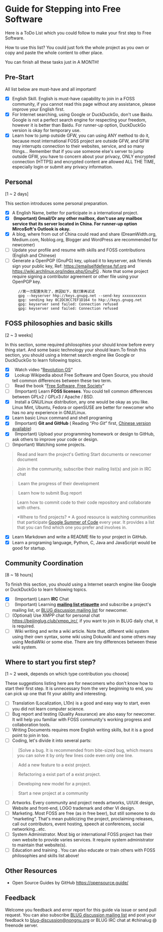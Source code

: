 Guide for Stepping into Free Software
======================================

Here is a ToDo List which you could follow to make your first step to Free Software.

How to use this list? You could just fork the whole project as you own or copy and paste the whole content to other place. 

You can finish all these tasks just in A MONTH!

## Pre-Start

All list below are must-have and all important!

- [x]  English Skill. English is must-have capability to join in a FOSS community, if you cannot read this page without any assistance, please improve your English first.
- [x]  For Internet searching, using Google or DuckDuckGo, don't use Baidu. Google is not a perfect search engine for respecting your freedom, however it is better than Baidu. For runner-up option, DuckDuckGo version is okay for temporary use.
- [x]  Learn how to jump outside GFW, you can using ANY method to do it, because most international FOSS project are outside GFW, and GFW may interrupts connection to their websites, service, and so many things… Remember that if you use someone else's server to jump outside GFW, you have to concern about your privacy, ONLY encrypted connection (HTTPS) and encrypted content are allowed ALL THE TIME, especially login or submit any privacy information.

Personal
---------

[1 ~ 2 days]

This section introduces some personal preparation.

 - [x]  A English Name, better for participate in a international project.
 - [x]  **(Important) Gmail/Or any other mailbox, don't use any mailbox service that its server located in China. For runner-up option Mirco$oft's Outlook is okay.**
 - [x]  A blog, where from out of China could read and share (DreamWidth.org, Medium.com, Noblog.org, Blogger and WordPress are recommended for newcomer)
 - [ ]  Update your profile and resume with skills and FOSS contributions (English and Chinese)
 - [ ]  Generate a OpenPGP (GnuPG) key, upload it to keyserver, ask friends sign your public key, Ref: https://emailselfdefense.fsf.org and https://wiki.archlinux.org/index.php/GnuPG . Note that some project require signing a contributor agreement or other file using your OpenPGP key.
```
      //第一次配置失败了，原因如下，我打算再试试
      gpg --keyserver hkp://keys.gnupg.net --send-key xxxxxxxxxxx
      gpg: sending key 0C2DC0CC7EF1D164 to hkp://keys.gnupg.net
      gpg: keyserver send failed: Connection refused
      gpg: keyserver send failed: Connection refused
```

FOSS philosophies and basic skills
----------------------------------

[2 ~ 3 weeks]

In this section, some required philosophies your should know before every thing start. And some basic technology your should learn.To finish this section, you should using a Internet search engine like Google or DuckDuckGo to learn following topics.

 - [x]   Watch video “[Revolution OS](https://www.youtube.com/watch?v=vWwvh3036Fw)“
 - [x]   Lookup Wikipedia about Free Software and Open Source, you should tell common differences between these two term.
 - [ ]   Read the book ”[Free Software, Free Society](https://github.com/beijinglug/fsfs-zh)“
 - [ ]   (Important) Learn **FOSS licenses**. You could tell common differences between GPLv2 / GPLv3 / Apache / BSD.
 - [x]   Install a GNU/Linux distribution, any one would be okay as you like. Linux Mint, Ubuntu, Fedora or openSUSE are better for newcomer who has no any experience in GNU/Linux.
 - [x]   Learn basic Linux command and shell programing
 - [x]   (Important) **Git and GitHub** ( Reading “*Pro Git*” first, [Chinese version available](https://git-scm.com/book/zh/v2))
 - [x]   (Important) Upload your programming homework or design to GitHub, ask others to improve your code or design.
 - [ ]   (Important) Watching some projects.
 
> Read and learn the project's Getting Start documents or newcomer document

> Join in the community, subscribe their mailing list(s) and join in IRC chat

> Learn the progress of their development

> Learn how to submit Bug report

> Learn how to commit code to their code repository and collaborate with others.
     
 > *Where to find projects? * A good resource is watching communities that participate [Google Summer of Code](https://summerofcode.withgoogle.com/organizations/) every year. It provides a list that you can find which one you prefer and involves in.
 - [x]   Learn Markdown and write a README file to your project in GitHub.
 - [x]   Learn a programing language, Python, C, Java and JavaScript would be good for startup.
 
Community Coordination
----------------------

[8 ~ 18 hours]

To finish this section, you should using a Internet search engine like Google or DuckDuckGo to learn following topics.

 - [x]   (Important) Learn **IRC** Chat
 - [ ]   (Important) Learning **[mailing list etiquette](https://beijinglug.club/wiki/doku.php?id=docs:howtomailinglist)** and subscribe a project's mailing list, or [BLUG discussion mailing list](https://beijinglug.club/mailing-lists/) for newcomer.
 - [ ]   (Optional) Use XMPP chat for personal chat https://beijinglug.club/xmpp_irc/, if you want to join in BLUG daily chat, it is required.
 - [ ]   Wiki writing and write a wiki article. Note that, different wiki system using their own syntax, some wiki using Dokuwiki and some others may using MediaWiki or some else. There are tiny differences between these wiki system.
 
Where to start you first step?
------------------------------

[1 ~ 2 week, depends on which type contribution you choose]

These suggestions listing here are for newcomers who don't know how to start their first step. It is unnecessary from the very beginning to end, you can pick up one that fit your ability and interesting.

 - [ ]   Translation (Localization, L10n) is a good and easy way to start, even you did not learn computer science.
 - [ ]   Bug report and testing (Quality Assurance) are also easy for newcomer. It will help you familiar with FOSS community's working progress and collaboration tools.
 - [ ]   Writing Documents requires more English writing skills, but it is a good point to join in too.
 - [ ]  Coding, let's divide it into several parts:
 > [Solve a bug. It is recommended from bite-sized bug, which means you can solve it by only few lines code even only one line.
 
 > Add a new feature to a exist project.
 
 > Refactoring a exist part of a exist project.
 
 > Developing new model for a project.
 
 > Start a new project at a community
 
 - [ ]   Artworks. Every community and project needs artworks, UI/UX design, Website and front-end, LOGO trademark and other VI design.
 - [ ]   Marketing. Most FOSS are free (as in free beer), but still someone to do “marketing”. That's mean publicizing the project, proclaiming releases, call out contributors, event hosting, speech at conferences, social networking…etc.
 - [ ]   System Administrator. Most big or international FOSS project has their own website to provide varies services. It require system administrator to maintain that website(s).
 - [ ]   Education and training . You can also educate or train others with FOSS philosophies and skills list above!
 
Other Resources
----------------

 - Open Source Guides by GitHub https://opensource.guide/
 
Feedback
----------

Welcome you feedback and error report for this guide via issue or send pull request. You can also subscribe [BLUG discussion mailing list](https://lists.nongnu.org/mailman/listinfo/blug-discussion) and post your feedback to blug-discussion@nongnu.org or BLUG IRC chat at #chinalug @ freenode server.
